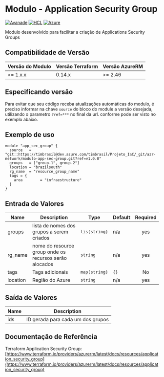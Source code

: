
# Modulo - Application Security Group
[![Avanade](https://img.shields.io/badge/create%20by-Avanade-orange)](https://www.avanade.com/pt-br/about-avanade) [![HCL](https://img.shields.io/badge/language-HCL-blueviolet)](https://www.terraform.io/)
[![Azure](https://img.shields.io/badge/provider-Azure-blue)](https://registry.terraform.io/providers/hashicorp/azurerm/latest)

Modulo desenvolvido para facilitar a criação de Applications Security Groups

## Compatibilidade de Versão

| Versão do Modulo | Versão Terraform | Versão AzureRM |
|----------------|-------------------| --------------- |
| >= 1.x.x       | 0.14.x            | >= 2.46         |

## Especificando versão

Para evitar que seu código receba atualizações automáticas do modulo, é preciso informar na chave `source` do bloco do module a versão desejada, utilizando o parametro `?ref=***` no final da url. conforme pode ser visto no exemplo abaixo.

## Exemplo de uso


```hcl
module "app_sec_group" {
  source   = "git::https://timbrasil@dev.azure.com/timbrasil/Projeto_IaC/_git/azr-network/modulo-app-sec-group.git?ref=v1.0.0"
  groups   = ["group-1", group-2"]
  location = "brazilsouth"
  rg_name  = "resource_group_name"
  tags = {
    area        = "infraestructure"
  }
}
```

## Entrada de Valores

| Name | Description | Type | Default | Required |
|------|-------------|------|---------|:--------:|
| groups | lista de nomes dos grupos a serem criados | `lis(string)` | n/a | yes |
| rg_name | nome do resource group onde os recursos serão alocados | `string` | n/a | yes |
| tags | Tags adicionais | `map(string)` | `{}` | No |
| location | Região do Azure | `string` | n/a | yes |


## Saída de Valores

| Name | Description |
|------|-------------|
| ids | ID gerada para cada um dos grupos |

## Documentação de Referência

Terraform Application Security Group: [https://www.terraform.io/providers/azurerm/latest/docs/resources/application_security_group](https://www.terraform.io/providers/azurerm/latest/docs/resources/application_security_group)
